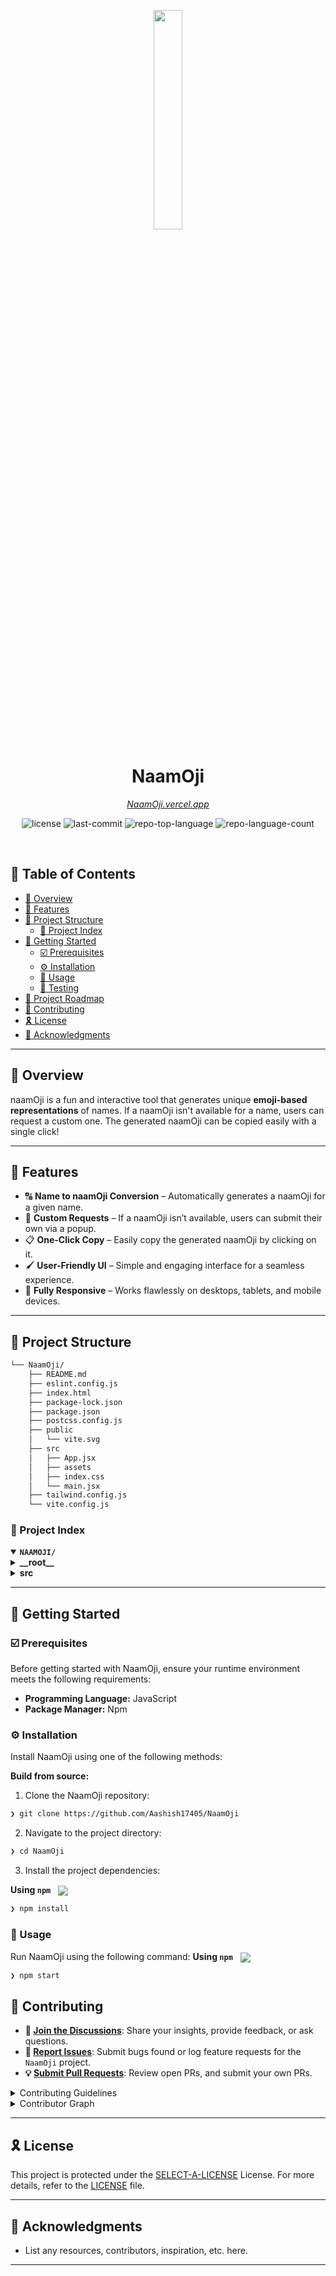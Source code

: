 <p align="center">
    <img src="https://img.icons8.com/?size=512&id=55494&format=png" align="center" width="30%">
</p>
<p align="center"><h1 align="center">NaamOji</h1></p>
<p align="center">
    <em><a href="https://naamoji.vercel.app/">NaamOji.vercel.app</a></em>
</p>

<p align="center">
	<img src="https://img.shields.io/github/license/Aashish17405/NaamOji?style=default&logo=opensourceinitiative&logoColor=white&color=ff0000" alt="license">
	<img src="https://img.shields.io/github/last-commit/Aashish17405/NaamOji?style=default&logo=git&logoColor=white&color=ff0000" alt="last-commit">
	<img src="https://img.shields.io/github/languages/top/Aashish17405/NaamOji?style=default&color=ff0000" alt="repo-top-language">
	<img src="https://img.shields.io/github/languages/count/Aashish17405/NaamOji?style=default&color=ff0000" alt="repo-language-count">
</p>
<p align="center"><!-- default option, no dependency badges. -->
</p>
<p align="center">
	<!-- default option, no dependency badges. -->
</p>
<br>

## 🔗 Table of Contents

- [📍 Overview](#-overview)
- [👾 Features](#-features)
- [📁 Project Structure](#-project-structure)
  - [📂 Project Index](#-project-index)
- [🚀 Getting Started](#-getting-started)
  - [☑️ Prerequisites](#-prerequisites)
  - [⚙️ Installation](#-installation)
  - [🤖 Usage](#🤖-usage)
  - [🧪 Testing](#🧪-testing)
- [📌 Project Roadmap](#-project-roadmap)
- [🔰 Contributing](#-contributing)
- [🎗 License](#-license)
- [🙌 Acknowledgments](#-acknowledgments)

---

## 📍 Overview

naamOji is a fun and interactive tool that generates unique **emoji-based representations** of names. If a naamOji isn't available for a name, users can request a custom one. The generated naamOji can be copied easily with a single click!  

---

## 👾 Features

- 🔠 **Name to naamOji Conversion** – Automatically generates a naamOji for a given name.  
- 🚀 **Custom Requests** – If a naamOji isn’t available, users can submit their own via a popup.  
- 📋 **One-Click Copy** – Easily copy the generated naamOji by clicking on it.  
- 🖌️ **User-Friendly UI** – Simple and engaging interface for a seamless experience.  
- 📱 **Fully Responsive** – Works flawlessly on desktops, tablets, and mobile devices.  

---

## 📁 Project Structure

```sh
└── NaamOji/
    ├── README.md
    ├── eslint.config.js
    ├── index.html
    ├── package-lock.json
    ├── package.json
    ├── postcss.config.js
    ├── public
    │   └── vite.svg
    ├── src
    │   ├── App.jsx
    │   ├── assets
    │   ├── index.css
    │   └── main.jsx
    ├── tailwind.config.js
    └── vite.config.js
```


### 📂 Project Index
<details open>
	<summary><b><code>NAAMOJI/</code></b></summary>
	<details> <!-- __root__ Submodule -->
		<summary><b>__root__</b></summary>
		<blockquote>
			<table>
			<tr>
				<td><b><a href='https://github.com/Aashish17405/NaamOji/blob/master/postcss.config.js'>postcss.config.js</a></b></td>
				<td><code>❯ TailwindCSS PostCSS configuration</code></td>
			</tr>
			<tr>
				<td><b><a href='https://github.com/Aashish17405/NaamOji/blob/master/package-lock.json'>package-lock.json</a></b></td>
				<td><code>❯ Auto-generated dependencies lock file</code></td>
			</tr>
			<tr>
				<td><b><a href='https://github.com/Aashish17405/NaamOji/blob/master/tailwind.config.js'>tailwind.config.js</a></b></td>
				<td><code>❯ TailwindCSS configuration file</code></td>
			</tr>
			<tr>
				<td><b><a href='https://github.com/Aashish17405/NaamOji/blob/master/vite.config.js'>vite.config.js</a></b></td>
				<td><code>❯ Vite configuration for fast builds</code></td>
			</tr>
			<tr>
				<td><b><a href='https://github.com/Aashish17405/NaamOji/blob/master/package.json'>package.json</a></b></td>
				<td><code>❯ Project metadata & dependencies</code></td>
			</tr>
			<tr>
				<td><b><a href='https://github.com/Aashish17405/NaamOji/blob/master/index.html'>index.html</a></b></td>
				<td><code>❯ Root HTML file for the project</code></td>
			</tr>
			<tr>
				<td><b><a href='https://github.com/Aashish17405/NaamOji/blob/master/eslint.config.js'>eslint.config.js</a></b></td>
				<td><code>❯ ESLint configuration for code quality</code></td>
			</tr>
			</table>
		</blockquote>
	</details>
	<details> <!-- src Submodule -->
		<summary><b>src</b></summary>
		<blockquote>
			<table>
			<tr>
				<td><b><a href='https://github.com/Aashish17405/NaamOji/blob/master/src/index.css'>index.css</a></b></td>
				<td><code>❯ Global CSS styles</code></td>
			</tr>
			<tr>
				<td><b><a href='https://github.com/Aashish17405/NaamOji/blob/master/src/App.jsx'>App.jsx</a></b></td>
				<td><code>❯ Main React component</code></td>
			</tr>
			<tr>
				<td><b><a href='https://github.com/Aashish17405/NaamOji/blob/master/src/main.jsx'>main.jsx</a></b></td>
				<td><code>❯ Renders the React app</code></td>
			</tr>
			</table>
		</blockquote>
	</details>
</details>


---
## 🚀 Getting Started

### ☑️ Prerequisites

Before getting started with NaamOji, ensure your runtime environment meets the following requirements:

- **Programming Language:** JavaScript
- **Package Manager:** Npm


### ⚙️ Installation

Install NaamOji using one of the following methods:

**Build from source:**

1. Clone the NaamOji repository:
```sh
❯ git clone https://github.com/Aashish17405/NaamOji
```

2. Navigate to the project directory:
```sh
❯ cd NaamOji
```

3. Install the project dependencies:


**Using `npm`** &nbsp; [<img align="center" src="https://img.shields.io/badge/npm-CB3837.svg?style={badge_style}&logo=npm&logoColor=white" />](https://www.npmjs.com/)

```sh
❯ npm install
```




### 🤖 Usage
Run NaamOji using the following command:
**Using `npm`** &nbsp; [<img align="center" src="https://img.shields.io/badge/npm-CB3837.svg?style={badge_style}&logo=npm&logoColor=white" />](https://www.npmjs.com/)

```sh
❯ npm start
```

## 🔰 Contributing

- **💬 [Join the Discussions](https://github.com/Aashish17405/NaamOji/discussions)**: Share your insights, provide feedback, or ask questions.
- **🐛 [Report Issues](https://github.com/Aashish17405/NaamOji/issues)**: Submit bugs found or log feature requests for the `NaamOji` project.
- **💡 [Submit Pull Requests](https://github.com/Aashish17405/NaamOji/blob/main/CONTRIBUTING.md)**: Review open PRs, and submit your own PRs.

<details closed>
<summary>Contributing Guidelines</summary>

1. **Fork the Repository**: Start by forking the project repository to your github account.
2. **Clone Locally**: Clone the forked repository to your local machine using a git client.
   ```sh
   git clone https://github.com/Aashish17405/NaamOji
   ```
3. **Create a New Branch**: Always work on a new branch, giving it a descriptive name.
   ```sh
   git checkout -b new-feature-x
   ```
4. **Make Your Changes**: Develop and test your changes locally.
5. **Commit Your Changes**: Commit with a clear message describing your updates.
   ```sh
   git commit -m 'Implemented new feature x.'
   ```
6. **Push to github**: Push the changes to your forked repository.
   ```sh
   git push origin new-feature-x
   ```
7. **Submit a Pull Request**: Create a PR against the original project repository. Clearly describe the changes and their motivations.
8. **Review**: Once your PR is reviewed and approved, it will be merged into the main branch. Congratulations on your contribution!
</details>

<details closed>
<summary>Contributor Graph</summary>
<br>
<p align="left">
   <a href="https://github.com{/Aashish17405/NaamOji/}graphs/contributors">
      <img src="https://contrib.rocks/image?repo=Aashish17405/NaamOji">
   </a>
</p>
</details>

---

## 🎗 License

This project is protected under the [SELECT-A-LICENSE](https://choosealicense.com/licenses) License. For more details, refer to the [LICENSE](https://choosealicense.com/licenses/) file.

---

## 🙌 Acknowledgments

- List any resources, contributors, inspiration, etc. here.

---
